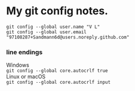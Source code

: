 # My git config notes.

`git config --global user.name "V L"`  
`git config --global user.email "97108287+Sandmann6d@users.noreply.github.com"`  

### line endings
Windows  
`git config --global core.autocrlf true`  
Linux or macOS  
`git config --global core.autocrlf input`  
